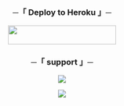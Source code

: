 



<h3 align="center">
    ─「 Deploy to Heroku 」─
</h3>

<p align="center"><a href="https://dashboard.heroku.com/new?template=https://github.com/Coderxopbolte/Babusonakatil"> <img src="https://img.shields.io/badge/Deploy%20On%20Heroku-black?style=for-the-badge&logo=heroku" width="220" height="38.45"/></a></p>




<h3 align="center">
    ─「 support 」─
</h3>

<p align="center">
<a href="https://telegram.me/VICK_SUPPORT"><img src="https://img.shields.io/badge/-Support%20Group-blue.svg?style=for-the-badge&logo=Telegram"></a>
</p>

<p align="center">
<a href="https://t.me/NISHU_OP_OFFICIAL"><img src="https://img.shields.io/badge/-Support%20Channel-blue.svg?style=for-the-badge&logo=Telegram"></a>
</p>


